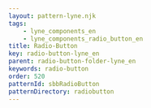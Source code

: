 ```yaml
---
layout: pattern-lyne.njk
tags: 
    - lyne_components_en
    - lyne_components_radio_button_en
title: Radio-Button
key: radio-button-lyne_en
parent: radio-button-folder-lyne_en
keywords: radio-button
order: 520
patternId: sbbRadioButton
patternDirectory: radiobutton
---
```


